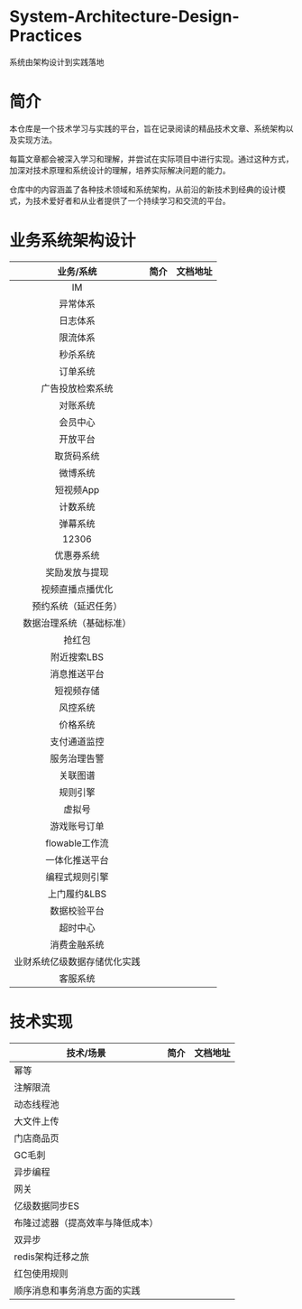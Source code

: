 # System-Architecture-Design-Practices
系统由架构设计到实践落地

# 简介
本仓库是一个技术学习与实践的平台，旨在记录阅读的精品技术文章、系统架构以及实现方法。

每篇文章都会被深入学习和理解，并尝试在实际项目中进行实现。通过这种方式，加深对技术原理和系统设计的理解，培养实际解决问题的能力。

仓库中的内容涵盖了各种技术领域和系统架构，从前沿的新技术到经典的设计模式，为技术爱好者和从业者提供了一个持续学习和交流的平台。

# 业务系统架构设计
|          业务/系统           | 简介 | 文档地址 |
| :--------------------------: | ---- | -------- |
|              IM              |      |          |
|           异常体系           |      |          |
|           日志体系           |      |          |
|           限流体系           |      |          |
|           秒杀系统           |      |          |
|           订单系统           |      |          |
|       广告投放检索系统       |      |          |
|           对账系统           |      |          |
|           会员中心           |      |          |
|           开放平台           |      |          |
|          取货码系统          |      |          |
|           微博系统           |      |          |
|          短视频App           |      |          |
|           计数系统           |      |          |
|           弹幕系统           |      |          |
|            12306             |      |          |
|          优惠券系统          |      |          |
|        奖励发放与提现        |      |          |
|       视频直播点播优化       |      |          |
|     预约系统（延迟任务）     |      |          |
|   数据治理系统（基础标准）   |      |          |
|            抢红包            |      |          |
|         附近搜索LBS          |      |          |
|         消息推送平台         |      |          |
|          短视频存储          |      |          |
|           风控系统           |      |          |
|           价格系统           |      |          |
|         支付通道监控         |      |          |
|         服务治理告警         |      |          |
|           关联图谱           |      |          |
|           规则引擎           |      |          |
|            虚拟号            |      |          |
|         游戏账号订单         |      |          |
|        flowable工作流        |      |          |
|        一体化推送平台        |      |          |
|        编程式规则引擎        |      |          |
|         上门履约&LBS         |      |          |
|         数据校验平台         |      |          |
|           超时中心           |      |          |
|         消费金融系统         |      |          |
| 业财系统亿级数据存储优化实践 |      |          |
|           客服系统           |      |          |


# 技术实现
| 技术/场景                        | 简介 | 文档地址 |
| -------------------------------- | ---- | -------- |
| 幂等                             |      |          |
| 注解限流                         |      |          |
| 动态线程池                       |      |          |
| 大文件上传                       |      |          |
| 门店商品页                       |      |          |
| GC毛刺                           |      |          |
| 异步编程                         |      |          |
| 网关                             |      |          |
| 亿级数据同步ES                   |      |          |
| 布隆过滤器（提高效率与降低成本） |      |          |
| 双异步                           |      |          |
| redis架构迁移之旅                |      |          |
| 红包使用规则                     |      |          |
| 顺序消息和事务消息方面的实践     |      |          |
